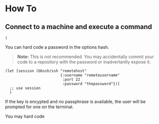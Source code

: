 # How To

## Connect to a machine and execute a command

```
(
```

You can hard code a password in the options hash.

> **Note:** This is not recommended. You may accidentally commit your code to a repository with the password or inadvertantly expose it.

```
(let [session (bbssh/ssh "remotehost"
                         {:username "remoteusername"
                          :port 22
                          :password "thepassword"})]
  ;; use session
  )
```

If the key is encypted and no passphrase is available, the user will be prompted for one on the terminal.

You may hard code
